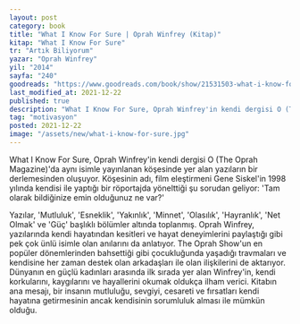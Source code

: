 ```yaml
---
layout: post
category: book
title: "What I Know For Sure | Oprah Winfrey (Kitap)"
kitap: "What I Know For Sure"
tr: "Artık Biliyorum"
yazar: "Oprah Winfrey"
yil: "2014"
sayfa: "240"
goodreads: "https://www.goodreads.com/book/show/21531503-what-i-know-for-sure"
last_modified_at: 2021-12-22 
published: true  
description: "What I Know For Sure, Oprah Winfrey'in kendi dergisi O (The Oprah Magazine)'da aynı isimle yayınlanan köşesinde yer alan yazıların bir derlemesinden oluşuyor."  
tag: "motivasyon"
posted: 2021-12-22
image: "/assets/new/what-i-know-for-sure.jpg"  
---
```


What I Know For Sure, Oprah Winfrey'in kendi dergisi O (The Oprah Magazine)'da aynı isimle yayınlanan köşesinde yer alan yazıların bir derlemesinden oluşuyor. Köşesinin adı, film eleştirmeni Gene Siskel'in 1998 yılında kendisi ile yaptığı bir röportajda yönelttiği şu sorudan geliyor: 'Tam olarak bildiğinize emin olduğunuz ne var?'

Yazılar, 'Mutluluk', 'Esneklik', 'Yakınlık', 'Minnet', 'Olasılık', 'Hayranlık', 'Net Olmak' ve 'Güç' başlıklı bölümler altında toplanmış. Oprah Winfrey, yazılarında kendi hayatından kesitleri ve hayat deneyimlerini paylaştığı gibi pek çok ünlü isimle olan anılarını da anlatıyor. The Oprah Show'un en popüler dönemlerinden bahsettiği gibi çocukluğunda yaşadığı travmaları ve kendisine her zaman destek olan arkadaşları ile olan ilişkilerini de aktarıyor. Dünyanın en güçlü kadınları arasında ilk sırada yer alan Winfrey'in, kendi korkularını, kaygılarını ve hayallerini okumak oldukça ilham verici. Kitabın ana mesajı, bir insanın mutluluğu, sevgiyi, cesareti ve fırsatları kendi hayatına getirmesinin ancak kendisinin sorumluluk alması ile mümkün olduğu.
